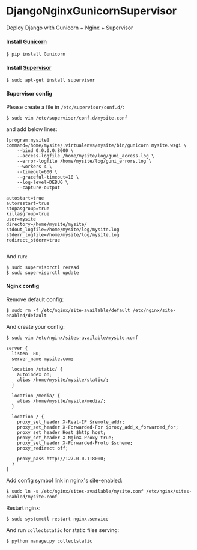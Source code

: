 # DjangoNginxGunicornSupervisor
Deploy Django with Gunicorn + Nginx + Supervisor

#### Install [Gunicorn](http://gunicorn.org/)

```
$ pip install Gunicorn
```

#### Install [Supervisor](http://supervisord.org)
```
$ sudo apt-get install supervisor
```


#### Supervisor config
Please create a file in `/etc/supervisor/conf.d/`:
```
$ sudo vim /etc/supervisor/conf.d/mysite.conf
```

and add below lines:

```
[program:mysite]
command=/home/mysite/.virtualenvs/mysite/bin/gunicorn mysite.wsgi \
    --bind 0.0.0.0:8000 \
    --access-logfile /home/mysite/log/guni_access.log \
    --error-logfile /home/mysite/log/guni_errors.log \
    --workers 4 \
    --timeout=600 \
    --graceful-timeout=10 \
    --log-level=DEBUG \
    --capture-output

autostart=true
autorestart=true
stopasgroup=true
killasgroup=true
user=mysite
directory=/home/mysite/mysite/
stdout_logfile=/home/mysite/log/mysite.log
stderr_logfile=/home/mysite/log/mysite.log
redirect_stderr=true


```

And run:
```
$ sudo supervisorctl reread
$ sudo supervisorctl update
```

#### Nginx config
Remove default config:

```
$ sudo rm -f /etc/nginx/site-available/default /etc/nginx/site-enabled/default
```
And create your config:
```
$ sudo vim /etc/nginx/sites-available/mysite.conf
```

```
server {
  listen  80;
  server_name mysite.com;

  location /static/ {
    autoindex on;
    alias /home/mysite/mysite/static/;
  }

  location /media/ {
    alias /home/mysite/mysite/media/;
  }

  location / {
    proxy_set_header X-Real-IP $remote_addr;
    proxy_set_header X-Forwarded-For $proxy_add_x_forwarded_for;
    proxy_set_header Host $http_host;
    proxy_set_header X-NginX-Proxy true;
    proxy_set_header X-Forwarded-Proto $scheme;
    proxy_redirect off;

    proxy_pass http://127.0.0.1:8000;
  }
}

```
Add config symbol link in nginx's site-enabled:
```
$ sudo ln -s /etc/nginx/sites-available/mysite.conf /etc/nginx/sites-enabled/mysite.conf
```
Restart nginx:
```
$ sudo systemctl restart nginx.service
```

And run `collectstatic` for static files serving:
```
$ python manage.py collectstatic
```



